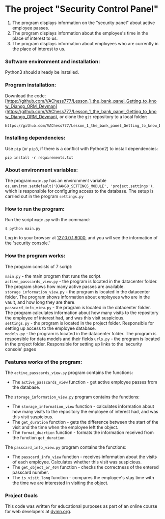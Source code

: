 # The project "Security Control Panel" 

1) The program displays information on the "security panel" about active employee passes.
2) The program displays information about the employee's time in the place of interest to us.
3) The program displays information about employees who are currently in the place of interest to us.

### Software environment and installation:

Python3 should already be installed.

### Program installation:

Download the code: [https://github.com/VAChess777/Lesson_1_the_bank_panel_Getting_to_know_Django_ORM_Devman](https://github.com/VAChess777/Lesson_1_the_bank_panel_Getting_to_know_Django_ORM_Devman), or clone the `git` repository to a local folder:
```
https://github.com/VAChess777/Lesson_1_the_bank_panel_Getting_to_know_Django_ORM_Devman
```

### Installing dependencies:
 
Use `pip` (or `pip3`, if there is a conflict with Python2) to install dependencies:
```bach
pip install -r requirements.txt
```

### About environment variables:

The program ```main.py``` has an environment variable `os.environ.setdefault('DJANGO_SETTINGS_MODULE', 'project.settings')`, which is responsible for configuring access to the database. The setup is carried out in the program `settings.py`

### How to run the program:

Run the script ```main.py``` with the command:
```bach
$ python main.py
```
Log in to your browser at [127.0.0.1:8000](http://127.0.0.1:8000), and you will see the information of the 'security console.'

### How the program works:

The program consists of 7 script:

```main.py``` - the main program that runs the script.   
```active_passcards_view.py``` - the program is located in the datacenter folder. The program shows how many active passes are available.                                             
```storage_information_view.py``` - the program is located in the datacenter folder. The program shows information about employees who are in the vault, and how long they are there.                           
```passcard_info_view.py``` - the program is located in the datacenter folder. The program calculates information about how many visits to the repository the employee of interest had, and was this visit suspicious.   
```settings.py``` - the program is located in the project folder. Responsible for setting up access to the employee database.   
```models.py``` - the program is located in the datacenter folder. The program is responsible for data models and their fields
```urls.py``` - the program is located in the project folder. Responsible for setting up links to the 'security console' pages
            
### Features works of the program:

The `active_passcards_view.py` program contains the functions:

* The `active_passcards_view` function - get active employee passes from the database.

The `storage_information_view.py` program contains the functions:

* The `storage_information_view` function - calculates information about how many visits to the repository the employee of interest had, and was this visit suspicious.
* The `get_duration` function - gets the difference between the start of the visit and the time when the employee left the object.
* The `format_duartion` function - formats the information received from the function `get_duration`.

The `passcard_info_view.py` program contains the functions:

* The `passcard_info_view` function - receives information about the visits of each employee. Calculates whether this visit was suspicious.
* The `get_object_or_404` function - checks the correctness of the entered passcard number.
* The `is_visit_long` function - compares the employee's stay time with the time we are interested in visiting the object.

### Project Goals

This code was written for educational purposes as part of an online course for web developers at [dvmn.org](https://dvmn.org/).